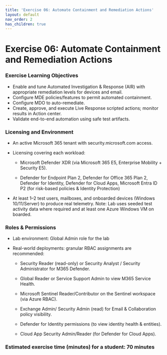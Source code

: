 ```yaml
---
title: 'Exercise 06: Automate Containment and Remediation Actions'
layout: default
nav_order: 2
has_children: true
---
```


# Exercise 06: Automate Containment and Remediation Actions

### **Exercise Learning Objectives**
- Enable and tune Automated Investigation & Response (AIR) with appropriate remediation levels for devices and email.  
- Configure MDE policies/features to permit automated containment.  
- Configure MDO to auto-remediate.  
- Create, approve, and execute Live Response scripted actions; monitor results in Action center.  
- Validate end-to-end automation using safe test artifacts.  

### **Licensing and Environment** 

- An active Microsoft 365 tenant with security.microsoft.com access. 

- Licensing covering each workload: 

    - Microsoft Defender XDR (via Microsoft 365 E5, Enterprise Mobility + Security E5). 

    - Defender for Endpoint Plan 2, Defender for Office 365 Plan 2, Defender for Identity, Defender for Cloud Apps, Microsoft Entra ID P2 (for risk-based policies & Identity Protection) 

- At least 1–2 test users, mailboxes, and onboarded devices (Windows 10/11/Server) to produce real telemetry. Note: Lab uses seeded test activity data where required and at least one Azure Windows VM on boarded. 

### **Roles & Permissions** 

- Lab environment: Global Admin role for the lab 

- Real-world deployments: granular RBAC assignments are recommended: 

    - Security Reader (read-only) or Security Analyst / Security Administrator for M365 Defender. 

    - Global Reader or Service Support Admin to view M365 Service Health.  

    - Microsoft Sentinel Reader/Contributor on the Sentinel workspace (via Azure RBAC). 

    - Exchange Admin/ Security Admin (read) for Email & Collaboration policy visibility. 

    - Defender for Identity permissions (to view identity health & entities). 

    - Cloud App Security Admin/Reader (for Defender for Cloud Apps).


### **Estimated exercise time (minutes) for a student: 70 minutes**

